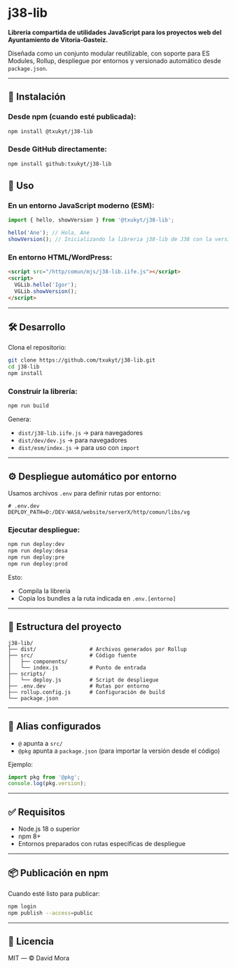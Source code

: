 # j38-lib

**Librería compartida de utilidades JavaScript para los proyectos web del Ayuntamiento de Vitoria-Gasteiz.**

Diseñada como un conjunto modular reutilizable, con soporte para ES Modules, Rollup, despliegue por entornos y versionado automático desde `package.json`.

---

## 🚀 Instalación

### Desde npm (cuando esté publicada):

```bash
npm install @txukyt/j38-lib
```

### Desde GitHub directamente:

```bash
npm install github:txukyt/j38-lib
```

## 🧩 Uso

### En un entorno JavaScript moderno (ESM):

```js
import { hello, showVersion } from '@txukyt/j38-lib';

hello('Ane'); // Hola, Ane
showVersion(); // Inicializando la libreria j38-lib de J38 con la versión: ${version}
```

### En entorno HTML/WordPress:

```html
<script src="/http/comun/mjs/j38-lib.iife.js"></script>
<script>
  VGLib.hello('Igor');
  VGLib.showVersion();
</script>
```

---

## 🛠️ Desarrollo

Clona el repositorio:

```bash
git clone https://github.com/txukyt/j38-lib.git
cd j38-lib
npm install
```

### Construir la librería:

```bash
npm run build
```

Genera:

- `dist/j38-lib.iife.js` → para navegadores
- `dist/dev/dev.js`  → para navegadores
- `dist/esm/index.js`  → para uso con `import`

---

## ⚙️ Despliegue automático por entorno

Usamos archivos `.env` para definir rutas por entorno:

```
# .env.dev
DEPLOY_PATH=D:/DEV-WAS8/website/serverX/http/comun/libs/vg
```

### Ejecutar despliegue:

```bash
npm run deploy:dev
npm run deploy:desa
npm run deploy:pre
npm run deploy:prod
```

Esto:
- Compila la librería
- Copia los bundles a la ruta indicada en `.env.[entorno]`

---

## 📁 Estructura del proyecto

```
j38-lib/
├── dist/                 # Archivos generados por Rollup
├── src/                  # Código fuente
│   ├── components/
│   └── index.js          # Punto de entrada
├── scripts/
│   └── deploy.js         # Script de despliegue
├── .env.dev              # Rutas por entorno
├── rollup.config.js      # Configuración de build
└── package.json
```

---

## 🔧 Alias configurados

- `@` apunta a `src/`
- `@pkg` apunta a `package.json` (para importar la versión desde el código)

Ejemplo:

```js
import pkg from '@pkg';
console.log(pkg.version);
```

---

## ✅ Requisitos

- Node.js 18 o superior
- npm 8+
- Entornos preparados con rutas específicas de despliegue

---

## 📦 Publicación en npm

Cuando esté listo para publicar:

```bash
npm login
npm publish --access=public
```

---

## 📄 Licencia

MIT — © David Mora
